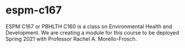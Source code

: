 # espm-c167

ESPM C167 or PBHLTH C160 is a class on Environmental Health and Development. We are creating a module for this course to be deployed Spring 2021 with Professor Rachel A. Morello-Frosch.
